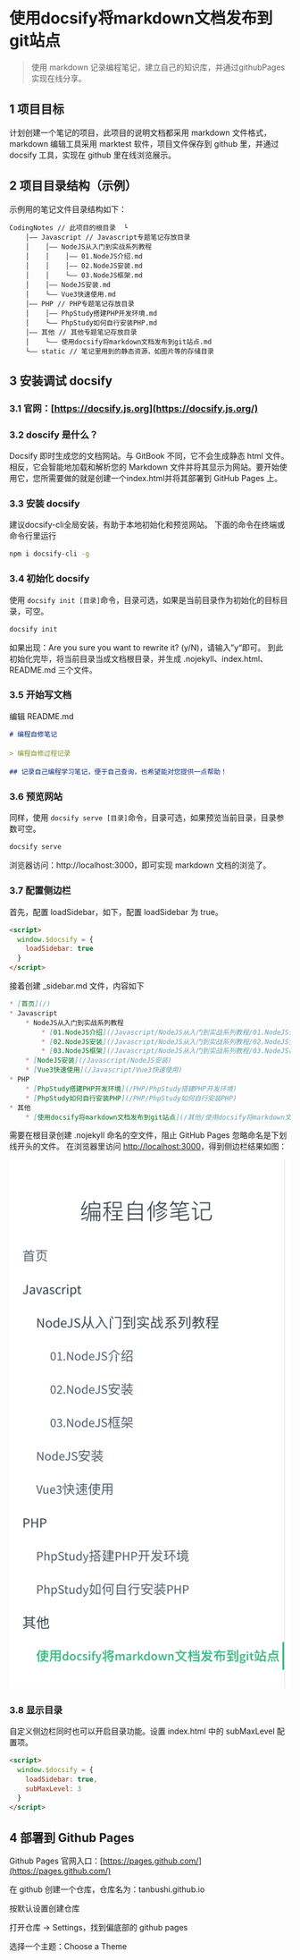 # 使用docsify将markdown文档发布到git站点
> 使用 markdown 记录编程笔记，建立自己的知识库，并通过githubPages实现在线分享。

## 1 项目目标
计划创建一个笔记的项目，此项目的说明文档都采用 markdown 文件格式，markdown 编辑工具采用 marktest 软件，项目文件保存到 github 里，并通过 docsify 工具，实现在 github 里在线浏览展示。

## 2 项目目录结构（示例）
示例用的笔记文件目录结构如下：
```
CodingNotes // 此项目的根目录  └
    │—— Javascript // Javascript专题笔记存放目录
    │    │—— NodeJS从入门到实战系列教程
    │    │    │—— 01.NodeJS介绍.md
    │    │    │—— 02.NodeJS安装.md
    │    │    └—— 03.NodeJS框架.md
    │    │—— NodeJS安装.md
    │    └—— Vue3快速使用.md
    │—— PHP // PHP专题笔记存放目录
    │    │—— PhpStudy搭建PHP开发环境.md
    │    └—— PhpStudy如何自行安装PHP.md
    │—— 其他 // 其他专题笔记存放目录
    │    └—— 使用docsify将markdown文档发布到git站点.md 
    └—— static // 笔记里用到的静态资源，如图片等的存储目录
```

## 3 安装调试 docsify

### 3.1 官网：[https://docsify.js.org](https://docsify.js.org/)

### 3.2 doscify 是什么？
Docsify 即时生成您的文档网站。与 GitBook 不同，它不会生成静态 html 文件。相反，它会智能地加载和解析您的 Markdown 文件并将其显示为网站。要开始使用它，您所需要做的就是创建一个index.html并将其部署到 GitHub Pages 上。

### 3.3 安装 docsify
建议docsify-cli全局安装，有助于本地初始化和预览网站。
下面的命令在终端或命令行里运行
```bash
npm i docsify-cli -g
```

### 3.4 初始化 docsify
使用 `docsify init [目录]`命令，目录可选，如果是当前目录作为初始化的目标目录，可空。
```bash
docsify init
```
如果出现：Are you sure you want to rewrite it? (y/N)，请输入”y“即可。
到此初始化完毕，将当前目录当成文档根目录，并生成 .nojekyll、index.html、README.md 三个文件。

### 3.5 开始写文档
编辑 README.md
```markdown
# 编程自修笔记

> 编程自修过程记录

## 记录自己编程学习笔记，便于自己查询，也希望能对您提供一点帮助！
```

### 3.6 预览网站
同样，使用 `docsify serve [目录]`命令，目录可选，如果预览当前目录，目录参数可空。
```bash
docsify serve
```
浏览器访问：http://localhost:3000，即可实现 markdown 文档的浏览了。

### 3.7 配置侧边栏
首先，配置 loadSidebar，如下，配置 loadSidebar 为 true。
```html
<script>
  window.$docsify = {
    loadSidebar: true
  }
</script>
```
接着创建 _sidebar.md 文件，内容如下
```markdown
* [首页](/)
* Javascript
    * NodeJS从入门到实战系列教程
        * [01.NodeJS介绍](/Javascript/NodeJS从入门到实战系列教程/01.NodeJS介绍)
        * [02.NodeJS安装](/Javascript/NodeJS从入门到实战系列教程/02.NodeJS安装)
        * [03.NodeJS框架](/Javascript/NodeJS从入门到实战系列教程/03.NodeJS框架)
    * [NodeJS安装](/Javascript/NodeJS安装)
    * [Vue3快速使用](/Javascript/Vue3快速使用)
* PHP
    * [PhpStudy搭建PHP开发环境](/PHP/PhpStudy搭建PHP开发环境)
    * [PhpStudy如何自行安装PHP](/PHP/PhpStudy如何自行安装PHP)
* 其他
    * [使用docsify将markdown文档发布到git站点](/其他/使用docsify将markdown文档发布到git站点)
```
需要在根目录创建 .nojekyll 命名的空文件，阻止 GitHub Pages 忽略命名是下划线开头的文件。
在浏览器里访问 [http://localhost:3000](http://localhost:3000)，得到侧边栏结果如图：

![侧边栏](./使用docsify将markdown文档发布到git站点-static/侧边栏.jpg)

### 3.8 显示目录
自定义侧边栏同时也可以开启目录功能。设置 index.html 中的 subMaxLevel 配置项。
```html
<script>
  window.$docsify = {
    loadSidebar: true,
    subMaxLevel: 3
  }
</script>
```

## 4 部署到 Github Pages
Github Pages 官网入口：[https://pages.github.com/](https://pages.github.com/)

在 github 创建一个仓库，仓库名为：tanbushi.github.io

按默认设置创建仓库

打开仓库 -> Settings，找到偏底部的 github pages

选择一个主题：Choose a Theme

